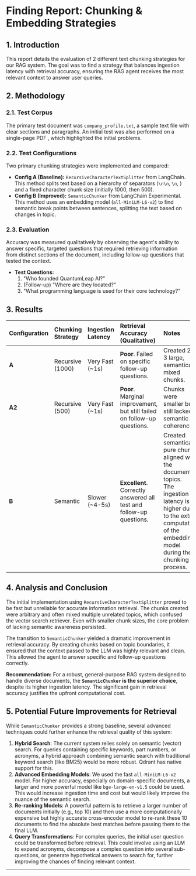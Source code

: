 # Finding Report: Chunking & Embedding Strategies

## 1. Introduction

This report details the evaluation of 2 different text chunking strategies for our RAG system. The goal was to find a strategy that balances ingestion latency with retrieval accuracy, ensuring the RAG agent receives the most relevant context to answer user queries.

## 2. Methodology

### 2.1. Test Corpus

The primary test document was `company_profile.txt`, a sample text file with clear sections and paragraphs. An initial test was also performed on a single-page PDF , which highlighted the initial problems.

### 2.2. Test Configurations

Two primary chunking strategies were implemented and compared:

* **Config A (Baseline):** `RecursiveCharacterTextSplitter` from LangChain. This method splits text based on a hierarchy of separators (`\n\n`, `\n`, ) and a fixed character chunk size (initially 1000, then 500).
* **Config B (Improved):** `SemanticChunker` from LangChain Experimental. This method uses an embedding model (`all-MiniLM-L6-v2`) to find semantic break points between sentences, splitting the text based on changes in topic.

### 2.3. Evaluation

Accuracy was measured qualitatively by observing the agent's ability to answer specific, targeted questions that required retrieving information from distinct sections of the document, including follow-up questions that tested the context.

- **Test Questions:**
  1. "Who founded QuantumLeap AI?"
  2. (Follow-up) "Where are they located?"
  3. "What programming language is used for their core technology?"

## 3. Results

| Configuration | Chunking Strategy | Ingestion Latency | Retrieval Accuracy (Qualitative)                                               | Notes                                                                                                                                                                                      |
| :------------ | :---------------- | :---------------- | :----------------------------------------------------------------------------- | :----------------------------------------------------------------------------------------------------------------------------------------------------------------------------------------- |
| **A**   | Recursive (1000)  | Very Fast (~1s)   | **Poor**. Failed on specific follow-up questions.                        | Created 2-3 large, semantically mixed chunks.                                                                                                                                              |
| **A2**  | Recursive (500)   | Very Fast (~1s)   | **Poor**. Marginal improvement, but still failed on follow-up questions. | Chunks were smaller but still lacked semantic coherence.                                                                                                                                   |
| **B**   | Semantic          | Slower (~4-5s)    | **Excellent**. Correctly answered all test and follow-up questions.      | Created semantically pure chunks aligned with the document's topics.<br />The ingestion latency is higher due to the extra computation of the embedding model during the chunking process. |

## 4. Analysis and Conclusion

The initial implementation using `RecursiveCharacterTextSplitter` proved to be fast but unreliable for accurate information retrieval. The chunks created were arbitrary and often mixed multiple unrelated topics, which confused the vector search retriever. Even with smaller chunk sizes, the core problem of lacking semantic awareness persisted.

The transition to `SemanticChunker` yielded a dramatic improvement in retrieval accuracy. By creating chunks based on topic boundaries, it ensured that the context passed to the LLM was highly relevant and clean. This allowed the agent to answer specific and follow-up questions correctly.

**Recommendation:** For a robust, general-purpose RAG system designed to handle diverse documents, the **`SemanticChunker` is the superior choice**, despite its higher ingestion latency. The significant gain in retrieval accuracy justifies the upfront computational cost.

## 5. Potential Future Improvements for Retrieval

While `SemanticChunker` provides a strong baseline, several advanced techniques could further enhance the retrieval quality of this system:

1. **Hybrid Search**: The current system relies solely on semantic (vector) search. For queries containing specific keywords, part numbers, or acronyms, a hybrid approach combining semantic search with traditional keyword search (like BM25) would be more robust. Qdrant has native support for this.
2. **Advanced Embedding Models**: We used the fast `all-MiniLM-L6-v2` model. For higher accuracy, especially on domain-specific documents, a larger and more powerful model like `bge-large-en-v1.5` could be used. This would increase ingestion time and cost but would likely improve the nuance of the semantic search.
3. **Re-ranking Models**: A powerful pattern is to retrieve a larger number of documents initially (e.g., top 10) and then use a more computationally expensive but highly accurate cross-encoder model to re-rank these 10 documents to find the absolute best matches before passing them to the final LLM.
4. **Query Transformations**: For complex queries, the initial user question could be transformed before retrieval. This could involve using an LLM to expand acronyms, decompose a complex question into several sub-questions, or generate hypothetical answers to search for, further improving the chances of finding relevant context.

---
